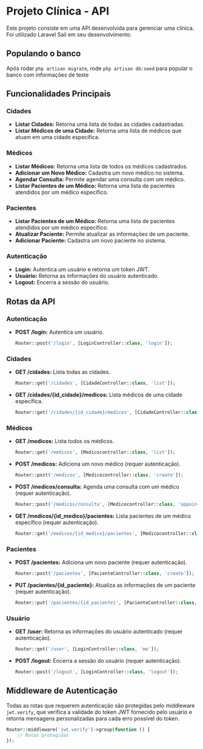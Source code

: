 # Projeto Clínica - API

Este projeto consiste em uma API desenvolvida para gerenciar uma clínica. Foi utilizado Laravel Sail em seu desenvolvimento.

## Populando o banco

Após rodar `php artisan migrate`, rode `php artisan db:seed` para popular o banco com informações de teste

## Funcionalidades Principais

### Cidades
- **Listar Cidades:** Retorna uma lista de todas as cidades cadastradas.
- **Listar Médicos de uma Cidade:** Retorna uma lista de médicos que atuam em uma cidade específica.

### Médicos
- **Listar Médicos:** Retorna uma lista de todos os médicos cadastrados.
- **Adicionar um Novo Médico:** Cadastra um novo médico no sistema.
- **Agendar Consulta:** Permite agendar uma consulta com um médico.
- **Listar Pacientes de um Médico:** Retorna uma lista de pacientes atendidos por um médico específico.

### Pacientes
- **Listar Pacientes de um Médico:** Retorna uma lista de pacientes atendidos por um médico específico.
- **Atualizar Paciente:** Permite atualizar as informações de um paciente.
- **Adicionar Paciente:** Cadastra um novo paciente no sistema.

### Autenticação
- **Login:** Autentica um usuário e retorna um token JWT.
- **Usuário:** Retorna as informações do usuário autenticado.
- **Logout:** Encerra a sessão do usuário.

## Rotas da API

### Autenticação
- **POST /login:** Autentica um usuário.
  ```php
  Router::post('/login', [LoginController::class, 'login']);
  ```

### Cidades
- **GET /cidades:** Lista todas as cidades.
  ```php
  Router::get('/cidades', [CidadeController::class, 'list']);
  ```
- **GET /cidades/{id_cidade}/medicos:** Lista médicos de uma cidade específica.
  ```php
  Router::get('/cidades/{id_cidade}/medicos', [CidadeController::class, 'listDoctors']);
  ```

### Médicos
- **GET /medicos:** Lista todos os médicos.
  ```php
  Router::get('/medicos', [Medicocontroller::class, 'list']);
  ```
- **POST /medicos:** Adiciona um novo médico (requer autenticação).
  ```php
  Router::post('/medicos', [Medicocontroller::class, 'create']);
  ```
- **POST /medicos/consulta:** Agenda uma consulta com um médico (requer autenticação).
  ```php
  Router::post('/medicos/consulta', [Medicocontroller::class, 'appointment']);
  ```
- **GET /medicos/{id_medico}/pacientes:** Lista pacientes de um médico específico (requer autenticação).
  ```php
  Router::get('/medicos/{id_medico}/pacientes', [Medicocontroller::class, 'doctorPatients']);
  ```

### Pacientes
- **POST /pacientes:** Adiciona um novo paciente (requer autenticação).
  ```php
  Router::post('/pacientes', [PacienteController::class, 'create']);
  ```
- **PUT /pacientes/{id_paciente}:** Atualiza as informações de um paciente (requer autenticação).
  ```php
  Router::put('/pacientes/{id_paciente}', [PacienteController::class, 'update']);
  ```

### Usuário
- **GET /user:** Retorna as informações do usuário autenticado (requer autenticação).
  ```php
  Router::get('/user', [LoginController::class, 'me']);
  ```
- **POST /logout:** Encerra a sessão do usuário (requer autenticação).
  ```php
  Router::post('/logout', [LoginController::class, 'logout']);
  ```

## Middleware de Autenticação

Todas as rotas que requerem autenticação são protegidas pelo middleware `jwt.verify`, que verifica a validade do token JWT fornecido pelo usuário e retorna mensagens personalizadas para cada erro possivel do token.

```php
Router::middleware('jwt.verify')->group(function () {
    // Rotas protegidas
});
```
